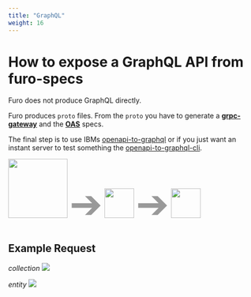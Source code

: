 ```yaml
---
title: "GraphQL"
weight: 16
---
```



# How to expose a GraphQL API from furo-specs
Furo does not produce GraphQL directly.

Furo produces `proto` files. From the `proto` you have to generate a [**grpc-gateway**](https://grpc-ecosystem.github.io/grpc-gateway/) 
and the [**OAS**](https://www.openapis.org/) specs. 

The final step is to use IBMs [openapi-to-graphql](https://github.com/IBM/openapi-to-graphql) or 
if you just want an instant server to test something the [openapi-to-graphql-cli](https://github.com/IBM/openapi-to-graphql/tree/master/packages/openapi-to-graphql-cli).

<img src="/grpcio-ar21.svg" style="width: 120px;">
<span style="font-size: 80px; color:#999999">➔</span>
<img src="/openapis-icon.svg" style="width: 60px">
<span style="font-size: 80px; color:#999999">➔</span>
<img src="/graphQL.svg" style="width: 60px">


## Example Request
*collection*
<img src="/collection.png" >

*entity*
<img src="/entity.png" >

